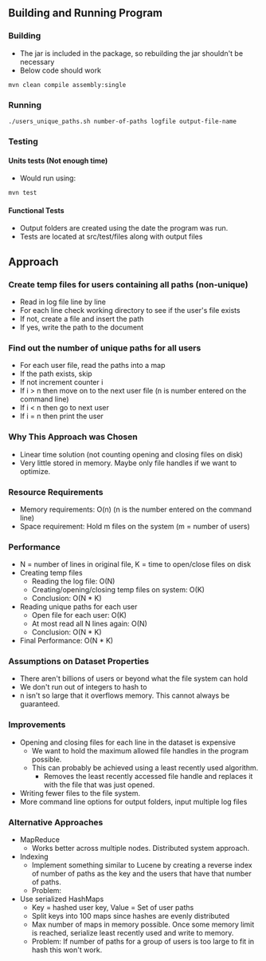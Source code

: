 ## Building and Running Program
### Building
* The jar is included in the package, so rebuilding the jar shouldn't be necessary
* Below code should work
```
mvn clean compile assembly:single
```
### Running
```
./users_unique_paths.sh number-of-paths logfile output-file-name
```

### Testing
#### Units tests (Not enough time)
* Would run using:
```
mvn test
```
#### Functional Tests
* Output folders are created using the date the program was run.
* Tests are located at src/test/files along with output files

## Approach
### Create temp files for users containing all paths (non-unique)
* Read in log file line by line
* For each line check working directory to see if the user's file exists
* If not, create a file and insert the path
* If yes, write the path to the document

### Find out the number of unique paths for all users
* For each user file, read the paths into a map
* If the path exists, skip
* If not increment counter i
* If i > n then move on to the next user file (n is number entered on the command line)
* If i < n then go to next user
* If i = n then print the user

### Why This Approach was Chosen
* Linear time solution (not counting opening and closing files on disk)
* Very little stored in memory. Maybe only file handles if we want to optimize.

### Resource Requirements
* Memory requirements: O(n) (n is the number entered on the command line)
* Space requirement: Hold m files on the system (m = number of users)

### Performance
* N = number of lines in original file, K = time to open/close files on disk
* Creating temp files
    * Reading the log file: O(N)
    * Creating/opening/closing temp files on system: O(K)
    * Conclusion: O(N * K)
* Reading unique paths for each user
    * Open file for each user: O(K)
    * At most read all N lines again: O(N)
    * Conclusion: O(N * K)
* Final Performance: O(N * K)

### Assumptions on Dataset Properties
* There aren't billions of users or beyond what the file system can hold
* We don't run out of integers to hash to
* n isn't so large that it overflows memory. This cannot always be guaranteed.

### Improvements
* Opening and closing files for each line in the dataset is expensive
    * We want to hold the maximum allowed file handles in the program possible.
    * This can probably be achieved using a least recently used algorithm.
        * Removes the least recently accessed file handle and replaces it with the file that was just opened.
* Writing fewer files to the file system.
* More command line options for output folders, input multiple log files

### Alternative Approaches
* MapReduce
    * Works better across multiple nodes. Distributed system approach.
* Indexing
    * Implement something similar to Lucene by creating a reverse index of number of paths as the key and the users that have that number of paths.
    * Problem: 
* Use serialized HashMaps
    * Key = hashed user key, Value = Set of user paths
    * Split keys into 100 maps since hashes are evenly distributed
    * Max number of maps in memory possible. Once some memory limit is reached, serialize least recently used and write to memory.
    * Problem: If number of paths for a group of users is too large to fit in hash this won't work.
